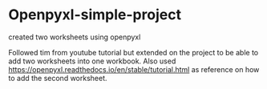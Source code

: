 # Openpyxl-simple-project
created two worksheets using openpyxl

Followed tim from youtube tutorial but extended on the project to be able to add two worksheets into one workbook. Also used https://openpyxl.readthedocs.io/en/stable/tutorial.html as reference on how to add the second worksheet. 
